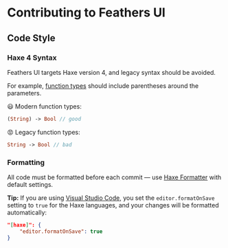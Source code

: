 # Contributing to Feathers UI

## Code Style

### Haxe 4 Syntax

Feathers UI targets Haxe version 4, and legacy syntax should be avoided.

For example, [function types](https://haxe.org/manual/types-function.html) should include parentheses around the parameters.

😃 Modern function types:

```hx
(String) -> Bool // good
```

😡 Legacy function types:

```hx
String -> Bool // bad
```

### Formatting

All code must be formatted before each commit — use [Haxe Formatter](https://github.com/HaxeCheckstyle/haxe-formatter) with default settings.

**Tip:** If you are using [Visual Studio Code](https://github.com/vshaxe/vshaxe), you set the `editor.formatOnSave` setting to `true` for the Haxe languages, and your changes will be formatted automatically:

```json
"[haxe]": {
	"editor.formatOnSave": true
}
```